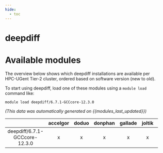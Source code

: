 ```yaml
---
hide:
  - toc
---
```


deepdiff
========

# Available modules


The overview below shows which deepdiff installations are available per HPC-UGent Tier-2 cluster, ordered based on software version (new to old).

To start using deepdiff, load one of these modules using a `module load` command like:

```shell
module load deepdiff/6.7.1-GCCcore-12.3.0
```

*(This data was automatically generated on {{modules_last_updated}})*  

| |accelgor|doduo|donphan|gallade|joltik|shinx|
| :---: | :---: | :---: | :---: | :---: | :---: | :---: |
|deepdiff/6.7.1-GCCcore-12.3.0|x|x|x|x|x|x|
